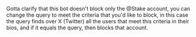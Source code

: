 Gotta clarify that this bot doesn't block only the @Stake account, 
you can change the query to meet the criteria that you'd like 
to block, in this case the query finds over X (Twitter) all the 
users that meet this criteria in their bios, and if it equals the
query, then blocks that account.
